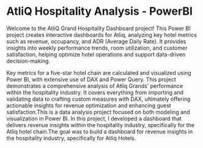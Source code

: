 # AtliQ Hospitality Analysis - PowerBI

Welcome to the AtliQ Grand Hospitality Dashboard project! This Power BI project creates interactive dashboards for Atliq, analyzing key hotel metrics such as revenue, occupancy, and ADR (Average Daily Rate).
It provides insights into weekly performance trends, room utilization, and customer satisfaction, helping optimize hotel operations and support data-driven decision-making.

Key metrics for a five-star hotel chain are calculated and visualized using Power BI, with extensive use of DAX and Power Query. This project demonstrates a comprehensive analysis of Atliq Grands' performance
within the hospitality industry. It covers everything from importing and validating data to crafting custom measures with DAX, ultimately offering actionable insights for revenue optimization and enhancing
guest satisfaction.This is a data analysis project focused on both modeling and visualization in Power BI. In this project, I developed a dashboard that delivers revenue insights within the hospitality industry, specifically for the Atliq hotel chain.The goal was to build a dashboard for revenue insights in the hospitality industry, specifically for Atliq Hotels.
